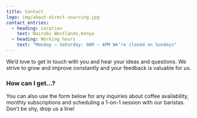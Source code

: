 ```yaml
---
title: Contact
logo: img/about-direct-sourcing.jpg
contact_entries:
  - heading: Location
    text: Nairobi Westlands,Kenya
  - heading: Working hours
    text: "Monday – Saturday: 9AM – 4PM We’re closed on Sundays"
---
```


We’d love to get in touch with you and hear your ideas and
questions. We strive to grow and improve constantly and your feedback
is valuable for us.

<h3 class="f4 b lh-title mb2">How can I get…?</h3>

You can also use the form below for any inquiries about coffee
availability, monthly subscriptions and scheduling a 1-on-1 session
with our baristas. Don’t be shy, drop us a line!
